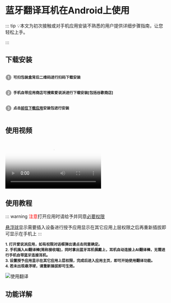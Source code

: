 # 蓝牙翻译耳机在Android上使用

::: tip 💡本文为初次接触或对手机应用安装不熟悉的用户提供详细步骤指南，让您轻松上手。

<!-- ❗️<font style="color: red">存在部分手机芯片或系统不支持，请联系客服咨询后进行购置</font> -->

:::

## 下载安装

<!-- 按钮 -->

<!-- <CustomUI type="button" url="/guide/install">点击前往下载</CustomUI> -->
<p style="display: inline-block; vertical-align: middle; margin-right: 5px;">
  <svg t="1731483445691" class="icon" viewBox="0 0 1024 1024" version="1.1" xmlns="http://www.w3.org/2000/svg" p-id="22931" width="20" height="20">
    <path d="M512.045025 962.874851c-248.349251 0-449.65507-201.846124-449.65507-450.919876 0-248.984724 201.305819-450.830849 449.65507-450.830849 248.261247 0 449.565019 201.846124 449.565019 450.830849C961.610044 761.028727 760.306272 962.874851 512.045025 962.874851L512.045025 962.874851zM572.751642 289.933345l-69.211315 0c-9.766434 27.322275-27.685549 51.116191-53.835116 71.65497-26.054399 20.446681-50.302663 34.288944-72.557526 41.61684l0 77.535911c42.346457-14.023388 79.07701-35.555797 110.197798-64.778352l0 322.720076 85.406159 0L572.751642 289.933345 572.751642 289.933345z" fill="#999999" p-id="22932"></path>
  </svg>
</p><strong><small>可扫包装盒背后<big><code>二维码</code></big>进行扫码下载安装</small></strong><br>
<p style="display: inline-block; vertical-align: middle; margin-right: 5px;">
  <svg t="1731484117001" class="icon" viewBox="0 0 1024 1024" version="1.1" xmlns="http://www.w3.org/2000/svg" p-id="24111" width="20" height="20">
    <path d="M511.950881 962.833919c-248.254084 0-449.561949-201.849194-449.561949-450.833919S263.696798 61.166081 511.950881 61.166081c248.353344 0 449.659163 201.848171 449.659163 450.832895S760.305249 962.833919 511.950881 962.833919L511.950881 962.833919zM662.141532 665.532769 492.320798 665.532769c4.433986-7.780197 10.224876-15.652492 17.46579-23.793916 7.143701-8.142447 24.246217-24.608467 51.2922-49.399083 27.053146-24.789593 45.695738-43.788296 56.095599-56.997132 15.566534-19.905352 26.962072-38.904055 34.202986-57.08923 7.147794-18.186198 10.765181-37.366026 10.765181-57.45148 0-35.374672-12.573363-64.87045-37.636179-88.665389-25.15389-23.793916-59.715033-35.646871-103.595426-35.646871-40.077787 0-73.464175 10.222829-100.246145 30.761608-26.689872 20.537755-42.61047 54.374398-47.676859 101.602026l85.408205 8.504698c1.629103-25.060769 7.688099-42.974767 18.0941-53.740972 10.492982-10.766205 24.608467-16.194844 42.340317-16.194844 17.915022 0 31.940456 5.15644 42.070164 15.380292 10.226922 10.313903 15.293311 24.970718 15.293311 44.061518 0 17.281595-5.884011 34.742269-17.640776 52.475142-8.69094 12.846586-32.212656 37.184901-70.665433 73.194022-47.772027 44.512796-79.794347 80.250742-95.994308 107.120716-16.192797 26.962072-25.877367 55.461149-29.127388 85.498256l299.375391 0L662.141532 665.532769 662.141532 665.532769z" fill="#999999" p-id="24112"></path>
  </svg>
</p><strong><small>手机自带应用商店可搜索<code><big>爱说派</big></code>进行下载安装[包括谷歌商店]</small></strong><br>

<p style="display: inline-block; vertical-align: middle; margin-right: 5px;">
  <svg t="1731484246222" class="icon" viewBox="0 0 1024 1024" version="1.1" xmlns="http://www.w3.org/2000/svg" p-id="25205" width="20" height="20">
    <path d="M512 962.874851c-248.28376 0-449.610044-201.86659-449.610044-450.875874 0-249.00826 201.326285-450.875874 449.610044-450.875874 248.374834 0 449.610044 201.86659 449.610044 450.875874C961.610044 761.009284 760.374834 962.874851 512 962.874851L512 962.874851zM638.495996 397.630183c0-27.688619-10.498098-52.481282-31.308053-74.468039-25.337061-26.782993-58.998719-40.173978-100.979856-40.173978-24.52251 0-46.689369 4.616134-66.412572 13.84431-19.72525 9.31925-35.201733 22.077831-46.236044 38.273698-11.042497 16.286941-19.276019 37.913495-24.792663 65.057715l78.896908 13.389962c2.26253-19.452028 8.507768-34.292014 18.823718-44.426839 10.313903-10.132778 22.711258-15.20019 37.276998-15.20019 14.750959 0 26.510794 4.432962 35.471886 13.390985 8.861832 8.958022 13.298887 20.901029 13.298887 35.921117 0 17.644869-6.066159 31.759331-18.186198 42.437531-12.218276 10.586103-29.860075 15.652492-52.93256 15.020088l-9.413394 69.310575c15.204283-4.344958 28.322046-6.42534 39.273469-6.42534 16.648169 0 30.765701 6.334265 42.34441 18.912745 11.493775 12.57541 17.281595 29.677926 17.281595 51.302433 0 22.801309-6.056949 40.898479-18.096147 54.289464-12.029988 13.481036-26.874067 20.177552-44.515866 20.177552-16.467043 0-30.493501-5.610788-41.981137-16.740266-11.584849-11.128455-18.644639-27.235294-21.354354-48.318472l-82.613556 10.04375c4.254907 37.550221 19.634176 67.952648 46.14497 91.206258 26.603915 23.162536 59.992349 34.83539 100.346429 34.83539 42.61661 0 78.17957-13.843286 106.772792-41.440831 28.585035-27.687596 42.886763-61.07603 42.886763-100.255355 0-27.054169-7.691169-50.126654-22.981411-69.218478-15.295358-19.091824-35.744086-31.397081-61.349253-36.826743C617.052614 468.115514 638.495996 436.808484 638.495996 397.630183L638.495996 397.630183z" fill="#999999" p-id="25206"></path>
  </svg>
</p><strong><small>点击<a href="https://kikago.tech/bridge/download">前往下载应用</a>安装包进行安装</small></strong>

## 使用视频

<div class="video-container">
  <video
   controls
    preload="auto"
    controlsList="nodownload noplaybackrate"
    disablePictureInPicture
    oncontextmenu="return false;"
    poster="https://bu.dusays.com/2024/11/28/67481cda11ed5.png"
  >
    <source src="/videos/无线耳机-a-zh.mp4" type="video/mp4">
    您的浏览器不支持 HTML5 视频播放。
  </video>
  
</div>

## 使用教程

::: warning <font style="color: red">注意</font>打开应用时请给予并同意<a href="/help/competence">必要权限</a>

<a href="/guide/other#悬浮球">悬浮球</a>显示需要插入设备进行授予应用显示在其它应用上层权限之后再重新插拔即可显示在手机上
:::

<strong>
<small>1. 打开爱说派应用，如有权限对话框弹出请点击同意确定。<br></small>
<small>2. 手机插入AI翻译棒[简称接收端]，同时拿出蓝牙耳机佩戴上，耳机自动连接上AI翻译棒，无需进行手机自带蓝牙连接耳机。<br></small>
<small>3. 设置授予应用显示在其它应用上层权限，完成后进入应用主页，即可开始使用翻译功能。<br></small>
<small>4. 若未出现悬浮球，请重新插拔即可生效。</small>
</strong>

![使用翻译](https://bu.dusays.com/2024/11/14/6735bd925fb9f.png)

## 功能详解

<DocCard :cards="[
  {
    title: '翻译模式',
    description: '',
    avatar: '/img/情景模式.png',
    path: '/guide/modes'
  },
  {
    title: '播报设置',
    description: '',
    avatar: '/img/设置.png',
    path: '/guide/settings'
  },
  {
    title: '语种/音色选择',
    description: '',
    avatar: '/img/语种切换.png',
    path: '/guide/language'
  },
    {
    title: '其它功能',
    description: '',
    avatar: '/img/其它.png',
    path: '/guide/other'
  }
]" />
